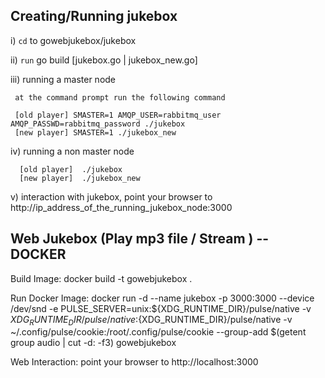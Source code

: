 Creating/Running jukebox
-----------------------
i)  `cd` to gowebjukebox/jukebox

ii) `run` go build [jukebox.go | jukebox_new.go]
  
iii) running a master node

     at the command prompt run the following command 
        
     [old player] SMASTER=1 AMQP_USER=rabbitmq_user AMQP_PASSWD=rabbitmq_password ./jukebox
     [new player] SMASTER=1 ./jukebox_new

iv)  running a non master node
        
      [old player]  ./jukebox
      [new player]  ./jukebox_new
          
 v) interaction with jukebox, point your browser to http://ip_address_of_the_running_jukebox_node:3000


Web Jukebox (Play mp3 file / Stream ) -- DOCKER
-----------------------------------------------

Build Image:
  docker build -t gowebjukebox .
  
Run Docker Image:
  docker run -d --name jukebox -p 3000:3000 --device /dev/snd -e PULSE_SERVER=unix:${XDG_RUNTIME_DIR}/pulse/native -v ${XDG_RUNTIME_DIR}/pulse/native:${XDG_RUNTIME_DIR}/pulse/native -v ~/.config/pulse/cookie:/root/.config/pulse/cookie --group-add $(getent group audio | cut -d: -f3) gowebjukebox

Web Interaction:
  point your browser to http://localhost:3000
